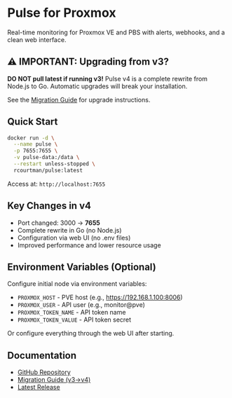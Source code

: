# Pulse for Proxmox

Real-time monitoring for Proxmox VE and PBS with alerts, webhooks, and a clean web interface.

## ⚠️ IMPORTANT: Upgrading from v3?

**DO NOT pull latest if running v3!** Pulse v4 is a complete rewrite from Node.js to Go. Automatic upgrades will break your installation.

See the [Migration Guide](https://github.com/rcourtman/Pulse/blob/main/docs/MIGRATION_V3_TO_V4.md) for upgrade instructions.

## Quick Start

```bash
docker run -d \
  --name pulse \
  -p 7655:7655 \
  -v pulse-data:/data \
  --restart unless-stopped \
  rcourtman/pulse:latest
```

Access at: `http://localhost:7655`

## Key Changes in v4
- Port changed: 3000 → **7655**
- Complete rewrite in Go (no Node.js)
- Configuration via web UI (no .env files)
- Improved performance and lower resource usage

## Environment Variables (Optional)

Configure initial node via environment variables:
- `PROXMOX_HOST` - PVE host (e.g., https://192.168.1.100:8006)
- `PROXMOX_USER` - API user (e.g., monitor@pve)
- `PROXMOX_TOKEN_NAME` - API token name
- `PROXMOX_TOKEN_VALUE` - API token secret

Or configure everything through the web UI after starting.

## Documentation

- [GitHub Repository](https://github.com/rcourtman/Pulse)
- [Migration Guide (v3→v4)](https://github.com/rcourtman/Pulse/blob/main/docs/MIGRATION_V3_TO_V4.md)
- [Latest Release](https://github.com/rcourtman/Pulse/releases/latest)